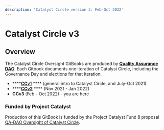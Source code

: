 ```yaml
---
description: 'Catalyst Circle version 3: Feb-Oct 2022'
---
```


# Catalyst Circle v3

## Overview <a href="#overview" id="overview"></a>

The Catalyst Circle Oversight GitBooks are produced by [**Quality Assurance DAO**](https://quality-assurance-dao.github.io/)**.** Each Gitbook documents one iteration of Catalyst Circle, including the Governance Day and elections for that iteration.

* ****[**CCv1**](https://catalyst-swarm.gitbook.io/catalyst-circle/) **** (general intro to Catalyst Circle, and July-Oct 2021)
* ****[**CCv2**](https://quality-assurance-dao.gitbook.io/catalyst-circle-oversight-v2/) **** (Nov 2021 - Jan 2022)
* **CCv3** (Feb - Oct 2022) - you are here

### Funded by Project Catalyst

Production of this GitBook is funded by the Project Catalyst Fund 8 proposal [QA-DAO Oversight of Catalyst Circle](https://cardano.ideascale.com/c/idea/399108).
